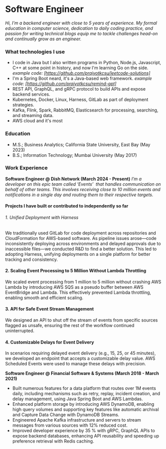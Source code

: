 # Software Engineer
*Hi, I’m a backend engineer with close to 5 years of experience. My formal education in computer science, dedication to daily coding practice, and passion for writing technical blogs equip me to tackle challenges head-on and continually grow as an engineer.*

### What technologies I use
- I code in Java but I also written programs in Python, Node.js, Javascript, C++ at some point in history, and now I'm learning Go on the side. *example code: [https://github.com/prajyotkcsu/leetcode-solutions]*
- I'm a Spring Boot neard, it's a Java-based web framework. *example code: [https://github.com/prajyotkcsu/remind-gpt]* 
- REST API, GraphQL, and gRPC protocol to build APIs and expose backend services.
- Kubernetes, Docker, Linux, Harness, GitLab as part of deployment strategies.
- Kafka, Flink, Spark, RabbitMQ, Elasticsearch for processing, searching, and streaming data.
- AWS cloud and it's most 

### Education
- M.S.; Business Analytics; California State University, East Bay (May 2023)
- B.S.; Information Technology; Mumbai University (May 2017)

### Work Experience
**Software Engineer @ Dish Network (March 2024 - Present)**
*I’m a developer on this epic team called ‘Events’  that handles communication on behalf of other teams. This involves receiving close to 10 million events and notifications in a single day and routing them to their respective targets.*

#### Projects I have built or contributed to independently so far

###### 1.	Unified Deployment with Harness
We traditionally used GitLab for code deployment across repositories and CloudFormation for AWS-based software. As pipeline issues arose—code inconsistently deploying across environments and delayed approvals due to inaccessible files—we conducted R&D to find a better solution. This led to adopting Harness, unifying deployments on a single platform for better tracking and consistency.
#### 2.	Scaling Event Processing to 5 Million Without Lambda Throttling
We scaled event processing from 1 million to 5 million without crashing AWS Lambda by introducing AWS SQS as a pseudo buffer between AWS EventBridge and Lambda. This effectively prevented Lambda throttling, enabling smooth and efficient scaling.
####  3.	API for Safe Event Stream Management
We designed an API to shut off the stream of events from specific sources flagged as unsafe, ensuring the rest of the workflow continued uninterrupted.
#### 4.	Customizable Delays for Event Delivery
In scenarios requiring delayed event delivery (e.g., 15, 25, or 45 minutes), we developed an endpoint that accepts a customizable delay value. AWS Scheduled Events were used to manage these delays with precision.


**Software Engineer @ Financial Software & Systems (March 2018 - March 2021)**
- Built numerous features for a data platform that routes over 1M events daily, including mechanisms such as retry, replay, incident creation, and delay management, using Java Spring Boot and AWS Lambdas.
- Enhanced platform storage by introducing AWS DynamoDB, enabling high query volumes and supporting key features like automatic archival and Capture Data Change with DynamoDB Streams.
- Engineered Apache Kafka infrastructure and servers to stream messages from various sources with 12% reduced cost.
- Improved developer experience by 35 % with gRPC, GraphQL APIs to expose backend databases, enhancing API reusability and speeding up preference retrieval with Redis caching.
